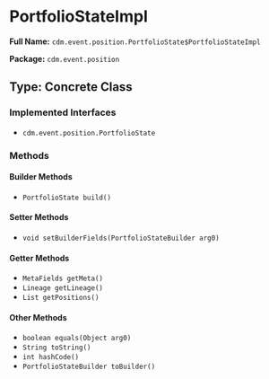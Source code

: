# PortfolioStateImpl

**Full Name:** `cdm.event.position.PortfolioState$PortfolioStateImpl`

**Package:** `cdm.event.position`

## Type: Concrete Class

### Implemented Interfaces

- `cdm.event.position.PortfolioState`

### Methods

#### Builder Methods

- `PortfolioState build()`

#### Setter Methods

- `void setBuilderFields(PortfolioStateBuilder arg0)`

#### Getter Methods

- `MetaFields getMeta()`
- `Lineage getLineage()`
- `List getPositions()`

#### Other Methods

- `boolean equals(Object arg0)`
- `String toString()`
- `int hashCode()`
- `PortfolioStateBuilder toBuilder()`

